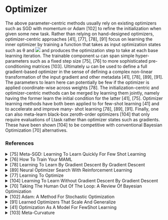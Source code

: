 # Optimizer

The above parameter-centric methods usually rely on existing optimizers such as SGD with momentum or Adam [102] to refine the initialization when given some new task. Rather than relying on hand-designed optimizers, optimizer-centric approaches [41], [77], [78], [91]
 focus on learning the inner optimizer by training a function that takes as input optimization states such as θ and 
 <img src="https://render.githubusercontent.com/render/math?math=\nabla_{\theta} \mathcal{L}^{t a s k}">
  and produces the optimization step to take at each base learning iteration. The trainable component ω can span simple hyper- parameters such as a fixed step size [75], [76] to more sophisticated pre-conditioning matrices [103]. Ultimately ω can be used to define a full gradient-based optimizer in the sense of defining a complex non-linear transformation of the input gradient and other metadata [41], [78], [89], [91]. The parameters to learn here can potentially be few if the optimizer is applied coordinate-wise across weights [78]. The initialization-centric and optimizer-centric methods can be merged by learning them jointly, namely having the former learn the initial condition for the latter [41], [75]. Optimizer learning methods have both been applied to for few-shot learning [41] and to accelerate and improve many- shot learning [78], [89], [91]. Finally, one can also meta-learn black-box zeroth-order optimizers [104] that only require evaluations of Ltask rather than optimizer states such as gradients. These have been shown [104] to be competitive with conventional Bayesian Optimization [70] alternatives.

### References


<!-- REFERENCE -->


<details>
<summary>[75] Meta-SGD: Learning To Learn Quickly For Few Shot Learning</summary>
<br>
<!-- (meta_sgd_learning_to_learn_quickly_for_few_shot_learning.md) -->

# meta_sgd_learning_to_learn_quickly_for_few_shot_learning.md
## What?
- Propose a methods that can learn to update the MAML more efficient, such as: directions and learning rates
## Why?
- MAML is using the same learning rate for all parameters -> slow convergence, not accurate
## How?
- Using one learning rate for each parameter, these learning rates can be learned by meta-learner.
![alt text](../images/meta_sgd.png)
## Results? (What did they find?)
- Better performance, because of learning learning rate value and direction
## Ideas to improve?
- arbitrary function with learning rate, i.e: 
<img src="https://render.githubusercontent.com/render/math?math=\theta' = \theta - f(\Delta L)">

f is an arbitrary function such as neutral network, it is not mathematically theory, but let's try. 
<!-- REFERENCE -->


[Meta-SGD: Learning To Learn Quickly For Few Shot Learning](../papers/meta_sgd_learning_to_learn_quickly_for_few_shot_learning.md)

</details>



<details>
<summary>[76] How To Train Your MAML</summary>
<br>
<!-- (how_to_train_your_maml.md) -->

# how_to_train_your_maml.md
## What?
- Research the practical training techniques help training MAML more effective
## Why?
Disadvantage of original MAML:
- Training Instability: lack of any skip connections
- Second Order Derivative cost
- Absence of Batch Normalization Statistic Accumulation
- Shared (across step) Batch Normalization Bias
- Shared Inner Loop (across step and across parameter) Learning Rate
- Fixed Outer Loop Learning Rate
## How?
Handle these above problem:
- Gradient Instability → Multi-Step Loss Optimization (MSL): propose minimizing the target set loss computed by the base-network after every step towards a support set task,
the loss minimized is a weighted sum of the target set losses after every support set loss update, employ an annealed weighting for the per step losses.

<img src="https://render.githubusercontent.com/render/math?math=\theta=\theta-\beta \nabla_{\theta} \sum_{b=1}^{B} \sum_{i=0}^{N} v_{i} \mathcal{L}_{T_{b}}\left(f_{\theta_{i}^{b}}\right)">

- Second Order Derivative Cost → Derivative-Order Annealing (DA): propose to anneal the derivative-order as training progresses. More specifically, we propose to use first-order gradients for the first 50 epochs of the training phase, and to then switch to second-order gradients for the remainder of the training phase
Using first-order before starting to use second-order derivatives can be used as a strong pretraining method that learns parameters less likely to produce gradient explosion/diminishment issues.
- Absence of Batch Normalization Statistic Accumulation → Per-Step Batch Normalization Running Statistics (BNRS): instantiate N (where N is the total number of inner-loop update steps) sets of running mean and running standard deviation for each batch normalization layer in the network and update the running statistics respectively with the steps being taken during the optimization. The per-step batch normalization methodology should speed up optimization of MAML whilst potentially improving generalization performance

- Shared (across step) Batch Normalization Bias → Per-Step Batch Normalization Weights and Biases (BNWB): batch normalization will learn biases specific to the feature distributions seen at each set, which should increase convergence speed, stability and generalization performance.

- Shared Inner Loop Learning Rate (across step and across parameter) → Learning Per-Layer Per-Step Learning Rates and Gradient Directions (LSLR): we propose, learning a learning rate and direction for each layer in the network as well as learning different learning rates for each adaptation of the base-network as it takes steps

- Fixed Outer Loop Learning Rate → Cosine Annealing of Meta-Optimizer Learning Rate (CA): we propose applying the cosine annealing scheduling on the meta-model’s optimizer (i.e. the meta-optimizer)

## Results? (What did they find?)
- State of the art results, each of above techniques do improve the results
- Use validation set to get better results: ensemble of the top 3 performing per-epoch-models on the validation set were applied on the test set
## Ideas to improve?
Apply these technique when train modifications of MAML

<!-- REFERENCE -->


[How To Train Your MAML](../papers/how_to_train_your_maml.md)

</details>



<details>
<summary>[78] Learning To Learn By Gradient Descent By Gradient Descent</summary>
<br>
<!-- (learning_to_learn_by_gradient_descent_by_gradient_descent.md) -->

# learning_to_learn_by_gradient_descent_by_gradient_descent.md
## What?
- Design an optimization algorithm by using LSTM, compare to hand-designed ones such as Adam, SGD, ...
## Why?
- Automatically design an optimization algorithm
## How?
- Design new update rule using RNN: 

<img src="https://render.githubusercontent.com/render/math?math=\theta_{t+1}=\theta_{t}+g_{t}\left(\nabla f\left(\theta_{t}\right), \phi\right)">

![alt text](../images/lstm_optimizer.png)
## Results? (What did they find?)
- The found optimizer is more effective than all optimizers and the optimizer can be used in other problem such as classifications, 
regression, style transfer, etc.
## Ideas to improve?
- Use the idea of changing the update rule in other framework, such as MAML

<!-- REFERENCE -->


[Learning To Learn By Gradient Descent By Gradient Descent](../papers/learning_to_learn_by_gradient_descent_by_gradient_descent.md)

</details>



<details>
<summary>[89] Neural Optimizer Search With Reinforcement Learning</summary>
<br>
<!-- (neural_optimizer_search_with_reinforcement_learning.md) -->

# neural_optimizer_search_with_reinforcement_learning.md

<!-- REFERENCE -->


[Neural Optimizer Search With Reinforcement Learning](../papers/neural_optimizer_search_with_reinforcement_learning.md)

</details>



<details>
<summary>[77] Learning To Optimize</summary>
<br>
<!-- (learning_to_optimize.md) -->

# learning_to_optimize.md
(have not read)
## What?
explore automating algorithm design and present a method to learn an optimization algorithm
## Why?

## How?

## Results? (What did they find?)

## Ideas to improve?
<!-- REFERENCE -->


[Learning To Optimize](../papers/learning_to_optimize.md)

</details>



<details>
<summary>[104] Learning To Learn Without Gradient Descent By Gradient Descent</summary>
<br>
<!-- (learning_to_learn_without_gradient_descent_by_gradient_descent.md) -->

# learning_to_learn_without_gradient_descent_by_gradient_descent.md

<!-- REFERENCE -->


[Learning To Learn Without Gradient Descent By Gradient Descent](../papers/learning_to_learn_without_gradient_descent_by_gradient_descent.md)

</details>



<details>
<summary>[70] Taking The Human Out Of The Loop: A Review Of Bayesian Optimization</summary>
<br>
<!-- (taking_the_human_out_of_the_loop_a_review_of_bayesian_optimization.md) -->

# taking_the_human_out_of_the_loop_a_review_of_bayesian_optimization.md

<!-- REFERENCE -->


[Taking The Human Out Of The Loop: A Review Of Bayesian Optimization](../papers/taking_the_human_out_of_the_loop_a_review_of_bayesian_optimization.md)

</details>



<details>
<summary>[102] Adam: A Method For Stochastic Optimization</summary>
<br>
<!-- (adam_a_method_for_stochastic_optimization.md) -->

# adam_a_method_for_stochastic_optimization.md

<!-- REFERENCE -->


[Adam: A Method For Stochastic Optimization](../papers/adam_a_method_for_stochastic_optimization.md)

</details>



<details>
<summary>[91] Learned Optimizers That Scale And Generalize</summary>
<br>
<!-- (learned_optimizers_that_scale_and_generalize.md) -->

# learned_optimizers_that_scale_and_generalize.md

<!-- REFERENCE -->


[Learned Optimizers That Scale And Generalize](../papers/learned_optimizers_that_scale_and_generalize.md)

</details>



<details>
<summary>[41] Optimization As A Model For FewShot Learning</summary>
<br>
<!-- (optimization_as_a_model_for_fewshot_learning.md) -->

# optimization_as_a_model_for_fewshot_learning.md
## What?
- LSTM based meta-learner model to learn the exact optimization algorithm used to train another learner neural network classifier in the few-shot regime.
## Why?
- Handle the few-shot learning problem, the model can transfer 
## How?
This model based on the LSTM, the model modified the update rule of gradient from: 
<img src="https://render.githubusercontent.com/render/math?math=\theta_{t}=\theta_{t-1}-\alpha_{t} \nabla_{\theta_{t-1}} \mathcal{L}_{t}">

to <img src="https://render.githubusercontent.com/render/math?math=c_{t}=f_{t} \odot c_{t-1}+i_{t} \odot \tilde{c}_{t}">

if <img src="https://render.githubusercontent.com/render/math?math=f_{t}=1, c_{t-1}=\theta_{t-1}, i_{t}=\alpha_{t}"> and 
<img src="https://render.githubusercontent.com/render/math?math=\tilde{c}_{t}=-\nabla_{\theta_{t-1}} \mathcal{L}_{t}">

But we can learn the <img src="https://render.githubusercontent.com/render/math?math=i_t"> and <img src="https://render.githubusercontent.com/render/math?math=f_t">

<img src="https://render.githubusercontent.com/render/math?math=i_{t}=\sigma\left(\mathbf{W}_{I} \cdot\left[\nabla_{\theta_{t-1}} \mathcal{L}_{t}, \mathcal{L}_{t}, \theta_{t-1}, i_{t-1}\right]+\mathbf{b}_{I}\right)">

and

<img src="https://render.githubusercontent.com/render/math?math=f_{t}=\sigma\left(\mathbf{W}_{F} \cdot\left[\nabla_{\theta_{t-1}} \mathcal{L}_{t}, \mathcal{L}_{t}, \theta_{t-1}, f_{t-1}\right]+\mathbf{b}_{F}\right)">

and also we can learn the initial weights of learner, allows the optimization process more rapid.


![alt text](../images/lstm_learner.png)
![alt text](../images/lstm_learner_algorithm.png)

## Results? (What did they find?)
- Apply the LSTM to learn the learning updates of the parameters of classifier.
- Can learn the good initialization parameters and update rules.
## Ideas to improve?
- The paper shows that by learning and modify the update rules, we could get better results. Could we use this idea?

<!-- REFERENCE -->


[Optimization As A Model For FewShot Learning](../papers/optimization_as_a_model_for_fewshot_learning.md)

</details>



<details>
<summary>[103] Meta-Curvature</summary>
<br>
<!-- (meta_curvature.md) -->

# meta_curvature.md

<!-- REFERENCE -->


[Meta-Curvature](../papers/meta_curvature.md)

</details>

